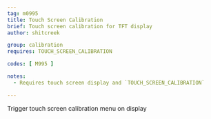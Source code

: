 ```yaml
---
tag: m0995
title: Touch Screen Calibration
brief: Touch screen calibration for TFT display
author: shitcreek

group: calibration
requires: TOUCH_SCREEN_CALIBRATION

codes: [ M995 ]

notes:
  - Requires touch screen display and `TOUCH_SCREEN_CALIBRATION`

---
```

Trigger touch screen calibration menu on display
